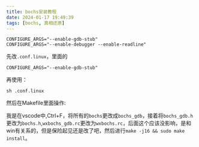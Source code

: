 ```yaml
---
title: bochs安装教程
date: 2024-01-17 19:49:39
tags: [bochs, 真相还原]
---
```




```shell
CONFIGURE_ARGS="--enable-gdb-stub"
CONFIGURE_ARGS="--enable-debugger --enable-readline"
```

先改`.conf.linux`，里面的
```config
CONFIGURE_ARGS="--enable-gdb-stub"
```

再使用：
```shell
sh .conf.linux 
```
然后在Makefile里面操作:

我是在vscode中,Ctrl+F，将所有的`bochs`更改成`bochs_gdb`，接着将`bochs_gdb.h`更改为`bochs.h`,`wxbochs_gdb.rc`更改为`wxbochs.rc`，后面这个应该没影响，是和win有关系的，但是保险起见还是改了吧，然后进行`make -j16 && sudo make install`。
